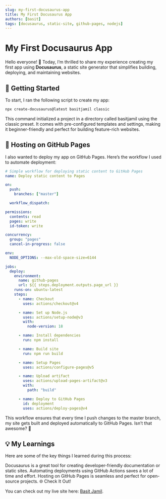 ```yaml
---
slug: my-first-docusaurus-app
title: My First Docusaurus App
authors: [basit]
tags: [docusaurus, static-site, github-pages, nodejs]
---
```


# My First Docusaurus App

Hello everyone! 👋 Today, I’m thrilled to share my experience creating my first app using **Docusaurus**, a static site generator that simplifies building, deploying, and maintaining websites.

## 🎉 Getting Started

To start, I ran the following script to create my app:

```bash
npx create-docusaurus@latest basitjamil classic
```

This command initialized a project in a directory called basitjamil using the classic preset. It comes with pre-configured templates and settings, making it beginner-friendly and perfect for building feature-rich websites.

## 🚀 Hosting on GitHub Pages

I also wanted to deploy my app on GitHub Pages. Here’s the workflow I used to automate deployment:

```yaml
# Simple workflow for deploying static content to GitHub Pages
name: Deploy static content to Pages

on:
  push:
    branches: ["master"]

  workflow_dispatch:

permissions:
  contents: read
  pages: write
  id-token: write

concurrency:
  group: "pages"
  cancel-in-progress: false

env:
  NODE_OPTIONS: --max-old-space-size=6144

jobs:
  deploy:
    environment:
      name: github-pages
      url: ${{ steps.deployment.outputs.page_url }}
    runs-on: ubuntu-latest
    steps:
      - name: Checkout
        uses: actions/checkout@v4

      - name: Set up Node.js
        uses: actions/setup-node@v3
        with:
          node-version: 18

      - name: Install dependencies
        run: npm install

      - name: Build site
        run: npm run build

      - name: Setup Pages
        uses: actions/configure-pages@v5

      - name: Upload artifact
        uses: actions/upload-pages-artifact@v3
        with:
          path: "build"

      - name: Deploy to GitHub Pages
        id: deployment
        uses: actions/deploy-pages@v4

```

This workflow ensures that every time I push changes to the master branch, my site gets built and deployed automatically to GitHub Pages. Isn’t that awesome? 🎉

## 💡 My Learnings

Here are some of the key things I learned during this process:

Docusaurus is a great tool for creating developer-friendly documentation or static sites.
Automating deployments using GitHub Actions saves a lot of time and effort.
Hosting on GitHub Pages is seamless and perfect for open-source projects.
🌐 Check It Out!

You can check out my live site here: [Basit Jamil](https://chbasitgill.github.io/basitjamil/).